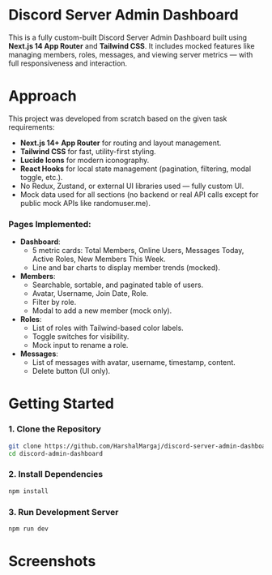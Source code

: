 
# Discord Server Admin Dashboard

This is a fully custom-built Discord Server Admin Dashboard built using **Next.js 14 App Router** and **Tailwind CSS**. It includes mocked features like managing members, roles, messages, and viewing server metrics — with full responsiveness and interaction.

# Approach
This project was developed from scratch based on the given task requirements:

- **Next.js 14+ App Router** for routing and layout management.
- **Tailwind CSS** for fast, utility-first styling.
- **Lucide Icons** for modern iconography.
- **React Hooks** for local state management (pagination, filtering, modal toggle, etc.).
- No Redux, Zustand, or external UI libraries used — fully custom UI.
- Mock data used for all sections (no backend or real API calls except for public mock APIs like randomuser.me).

### Pages Implemented:

- **Dashboard**:
  - 5 metric cards: Total Members, Online Users, Messages Today, Active Roles, New Members This Week.
  - Line and bar charts to display member trends (mocked).
- **Members**:
  - Searchable, sortable, and paginated table of users.
  - Avatar, Username, Join Date, Role.
  - Filter by role.
  - Modal to add a new member (mock only).
- **Roles**:
  - List of roles with Tailwind-based color labels.
  - Toggle switches for visibility.
  - Mock input to rename a role.
- **Messages**:
  - List of messages with avatar, username, timestamp, content.
  - Delete button (UI only).

# Getting Started
### 1. Clone the Repository

```bash
git clone https://github.com/HarshalMargaj/discord-server-admin-dashboard.git
cd discord-admin-dashboard

```
### 2. Install Dependencies
```bash
npm install
```
### 3. Run Development Server
```bash
npm run dev
```
# Screenshots
